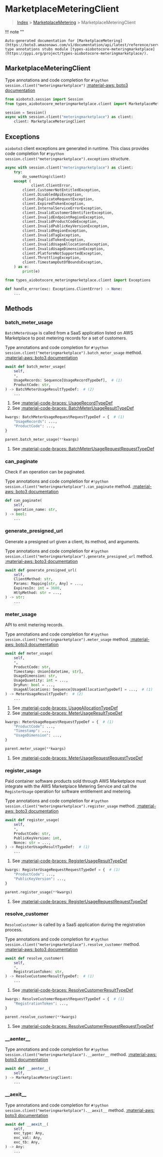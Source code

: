 # MarketplaceMeteringClient

> [Index](../README.md) > [MarketplaceMetering](./README.md) > MarketplaceMeteringClient

!!! note ""

    Auto-generated documentation for [MarketplaceMetering](https://boto3.amazonaws.com/v1/documentation/api/latest/reference/services/meteringmarketplace.html#MarketplaceMetering)
    type annotations stubs module [types-aiobotocore-meteringmarketplace](https://pypi.org/project/types-aiobotocore-meteringmarketplace/).

## MarketplaceMeteringClient

Type annotations and code completion for `#!python session.client("meteringmarketplace")`
[:material-aws: boto3 documentation](https://boto3.amazonaws.com/v1/documentation/api/latest/reference/services/meteringmarketplace.html#MarketplaceMetering.Client)

```python title="Usage example"
from aioboto3.session import Session
from types_aiobotocore_meteringmarketplace.client import MarketplaceMeteringClient

session = Session()
async with session.client("meteringmarketplace") as client:
    client: MarketplaceMeteringClient
```

## Exceptions


`aioboto3` client exceptions are generated in runtime.
This class provides code completion for `#!python session.client("meteringmarketplace").exceptions` structure.

```python title="Usage example"
async with session.client("meteringmarketplace") as client:
    try:
        do_something(client)
    except (
            client.ClientError,
        client.CustomerNotEntitledException,
        client.DisabledApiException,
        client.DuplicateRequestException,
        client.ExpiredTokenException,
        client.InternalServiceErrorException,
        client.InvalidCustomerIdentifierException,
        client.InvalidEndpointRegionException,
        client.InvalidProductCodeException,
        client.InvalidPublicKeyVersionException,
        client.InvalidRegionException,
        client.InvalidTagException,
        client.InvalidTokenException,
        client.InvalidUsageAllocationsException,
        client.InvalidUsageDimensionException,
        client.PlatformNotSupportedException,
        client.ThrottlingException,
        client.TimestampOutOfBoundsException,
    ) as e:
        print(e)
```

```python title="Type checking example"
from types_aiobotocore_meteringmarketplace.client import Exceptions

def handle_error(exc: Exceptions.ClientError) -> None:
    ...
```


## Methods


### batch\_meter\_usage

`BatchMeterUsage` is called from a SaaS application listed on AWS Marketplace to
post metering records for a set of customers.

Type annotations and code completion for `#!python session.client("meteringmarketplace").batch_meter_usage` method.
[:material-aws: boto3 documentation](https://boto3.amazonaws.com/v1/documentation/api/latest/reference/services/meteringmarketplace.html#MarketplaceMetering.Client.batch_meter_usage)

```python title="Method definition"
await def batch_meter_usage(
    self,
    *,
    UsageRecords: Sequence[UsageRecordTypeDef],  # (1)
    ProductCode: str,
) -> BatchMeterUsageResultTypeDef:  # (2)
    ...
```

1. See [:material-code-braces: UsageRecordTypeDef](./type_defs.md#usagerecordtypedef) 
2. See [:material-code-braces: BatchMeterUsageResultTypeDef](./type_defs.md#batchmeterusageresulttypedef) 


```python title="Usage example with kwargs"
kwargs: BatchMeterUsageRequestRequestTypeDef = {  # (1)
    "UsageRecords": ...,
    "ProductCode": ...,
}

parent.batch_meter_usage(**kwargs)
```

1. See [:material-code-braces: BatchMeterUsageRequestRequestTypeDef](./type_defs.md#batchmeterusagerequestrequesttypedef) 

### can\_paginate

Check if an operation can be paginated.

Type annotations and code completion for `#!python session.client("meteringmarketplace").can_paginate` method.
[:material-aws: boto3 documentation](https://boto3.amazonaws.com/v1/documentation/api/latest/reference/services/meteringmarketplace.html#MarketplaceMetering.Client.can_paginate)

```python title="Method definition"
def can_paginate(
    self,
    operation_name: str,
) -> bool:
    ...
```


### generate\_presigned\_url

Generate a presigned url given a client, its method, and arguments.

Type annotations and code completion for `#!python session.client("meteringmarketplace").generate_presigned_url` method.
[:material-aws: boto3 documentation](https://boto3.amazonaws.com/v1/documentation/api/latest/reference/services/meteringmarketplace.html#MarketplaceMetering.Client.generate_presigned_url)

```python title="Method definition"
await def generate_presigned_url(
    self,
    ClientMethod: str,
    Params: Mapping[str, Any] = ...,
    ExpiresIn: int = 3600,
    HttpMethod: str = ...,
) -> str:
    ...
```


### meter\_usage

API to emit metering records.

Type annotations and code completion for `#!python session.client("meteringmarketplace").meter_usage` method.
[:material-aws: boto3 documentation](https://boto3.amazonaws.com/v1/documentation/api/latest/reference/services/meteringmarketplace.html#MarketplaceMetering.Client.meter_usage)

```python title="Method definition"
await def meter_usage(
    self,
    *,
    ProductCode: str,
    Timestamp: Union[datetime, str],
    UsageDimension: str,
    UsageQuantity: int = ...,
    DryRun: bool = ...,
    UsageAllocations: Sequence[UsageAllocationTypeDef] = ...,  # (1)
) -> MeterUsageResultTypeDef:  # (2)
    ...
```

1. See [:material-code-braces: UsageAllocationTypeDef](./type_defs.md#usageallocationtypedef) 
2. See [:material-code-braces: MeterUsageResultTypeDef](./type_defs.md#meterusageresulttypedef) 


```python title="Usage example with kwargs"
kwargs: MeterUsageRequestRequestTypeDef = {  # (1)
    "ProductCode": ...,
    "Timestamp": ...,
    "UsageDimension": ...,
}

parent.meter_usage(**kwargs)
```

1. See [:material-code-braces: MeterUsageRequestRequestTypeDef](./type_defs.md#meterusagerequestrequesttypedef) 

### register\_usage

Paid container software products sold through AWS Marketplace must integrate
with the AWS Marketplace Metering Service and call the `RegisterUsage` operation
for software entitlement and metering.

Type annotations and code completion for `#!python session.client("meteringmarketplace").register_usage` method.
[:material-aws: boto3 documentation](https://boto3.amazonaws.com/v1/documentation/api/latest/reference/services/meteringmarketplace.html#MarketplaceMetering.Client.register_usage)

```python title="Method definition"
await def register_usage(
    self,
    *,
    ProductCode: str,
    PublicKeyVersion: int,
    Nonce: str = ...,
) -> RegisterUsageResultTypeDef:  # (1)
    ...
```

1. See [:material-code-braces: RegisterUsageResultTypeDef](./type_defs.md#registerusageresulttypedef) 


```python title="Usage example with kwargs"
kwargs: RegisterUsageRequestRequestTypeDef = {  # (1)
    "ProductCode": ...,
    "PublicKeyVersion": ...,
}

parent.register_usage(**kwargs)
```

1. See [:material-code-braces: RegisterUsageRequestRequestTypeDef](./type_defs.md#registerusagerequestrequesttypedef) 

### resolve\_customer

`ResolveCustomer` is called by a SaaS application during the registration
process.

Type annotations and code completion for `#!python session.client("meteringmarketplace").resolve_customer` method.
[:material-aws: boto3 documentation](https://boto3.amazonaws.com/v1/documentation/api/latest/reference/services/meteringmarketplace.html#MarketplaceMetering.Client.resolve_customer)

```python title="Method definition"
await def resolve_customer(
    self,
    *,
    RegistrationToken: str,
) -> ResolveCustomerResultTypeDef:  # (1)
    ...
```

1. See [:material-code-braces: ResolveCustomerResultTypeDef](./type_defs.md#resolvecustomerresulttypedef) 


```python title="Usage example with kwargs"
kwargs: ResolveCustomerRequestRequestTypeDef = {  # (1)
    "RegistrationToken": ...,
}

parent.resolve_customer(**kwargs)
```

1. See [:material-code-braces: ResolveCustomerRequestRequestTypeDef](./type_defs.md#resolvecustomerrequestrequesttypedef) 

### \_\_aenter\_\_



Type annotations and code completion for `#!python session.client("meteringmarketplace").__aenter__` method.
[:material-aws: boto3 documentation](https://boto3.amazonaws.com/v1/documentation/api/latest/reference/services/meteringmarketplace.html#MarketplaceMetering.Client.__aenter__)

```python title="Method definition"
await def __aenter__(
    self,
) -> MarketplaceMeteringClient:
    ...
```


### \_\_aexit\_\_



Type annotations and code completion for `#!python session.client("meteringmarketplace").__aexit__` method.
[:material-aws: boto3 documentation](https://boto3.amazonaws.com/v1/documentation/api/latest/reference/services/meteringmarketplace.html#MarketplaceMetering.Client.__aexit__)

```python title="Method definition"
await def __aexit__(
    self,
    exc_type: Any,
    exc_val: Any,
    exc_tb: Any,
) -> Any:
    ...
```





